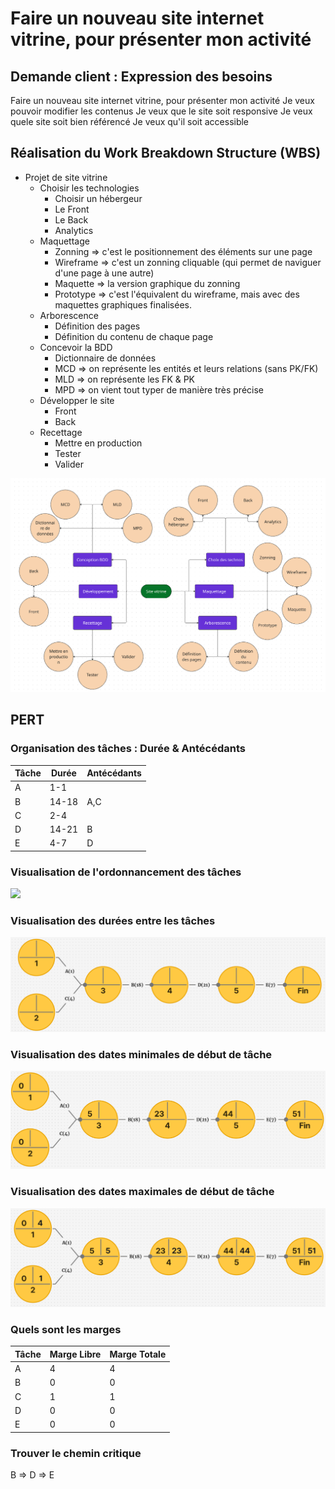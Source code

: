 # Faire un nouveau site internet vitrine, pour présenter mon activité

## Demande client : Expression des besoins

Faire un nouveau site internet vitrine, pour présenter mon activité
Je veux pouvoir modifier les contenus
Je veux que le site soit responsive
Je veux quele site soit bien référencé
Je veux qu'il soit accessible

## Réalisation du Work Breakdown Structure (WBS)

- Projet de site vitrine
    - Choisir les technologies
        - Choisir un hébergeur
        - Le Front
        - Le Back
        - Analytics
    - Maquettage
        - Zonning => c'est le positionnement des éléments sur une page
        - Wireframe => c'est un zonning cliquable (qui permet de naviguer d'une page à une autre)
        - Maquette => la version graphique du zonning
        - Prototype => c'est l'équivalent du wireframe, mais avec des maquettes graphiques finalisées.
    - Arborescence
        - Définition des pages
        - Définition du contenu de chaque page
    - Concevoir la BDD
        - Dictionnaire de données
        - MCD => on représente les entités et leurs relations (sans PK/FK)
        - MLD => on représente les FK & PK
        - MPD => on vient tout typer de manière très précise
    - Développer le site
        - Front
        - Back
    - Recettage
        - Mettre en production
        - Tester
        - Valider

<img src="sources/wbs.png">

## PERT

### Organisation des tâches : Durée & Antécédants

| Tâche | Durée | Antécédants | 
| --- | --- | --- | 
| A | 1-1 |  | 
| B | 14-18 | A,C | 
| C | 2-4 |  | 
| D | 14-21 | B | 
| E | 4-7 | D | 

### Visualisation de l'ordonnancement des tâches

<img src="sources/pert-1.png">

### Visualisation des durées entre les tâches

<img src="sources/pert-2.png">

### Visualisation des dates minimales de début de tâche

<img src="sources/pert-3.png">

### Visualisation des dates maximales de début de tâche

<img src="sources/pert-4.png">

### Quels sont les marges

| Tâche | Marge Libre | Marge Totale | 
| --- | --- | --- | 
| A | 4 | 4 | 
| B | 0 | 0 | 
| C | 1 | 1 | 
| D | 0 | 0 | 
| E | 0 | 0 | 

### Trouver le chemin critique

B => D => E
